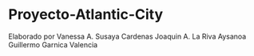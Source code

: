 # Proyecto-Atlantic-City
Elaborado por
Vanessa A. Susaya Cardenas
Joaquin A.  La Riva Aysanoa
Guillermo Garnica Valencia
